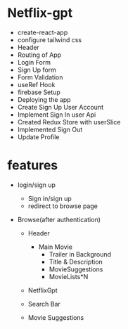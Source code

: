 # Netflix-gpt

- create-react-app
- configure tailwind css  
- Header
- Routing of App
- Login Form 
- Sign Up form
- Form Validation 
- useRef Hook
- firebase Setup
- Deploying the app
- Create Sign Up User Account
- Implement Sign In user Api
- Created Redux Store with userSlice
- Implemented Sign Out
- Update Profile

# features

- login/sign up 
  - Sign in/sign up
  - redirect to browse page

- Browse(after authentication)
  - Header
    - Main Movie
      - Trailer in Background
      - Title & Description
      - MovieSuggestions
      - MovieLists*N 

  - NetflixGpt
  - Search Bar
  - Movie Suggestions    